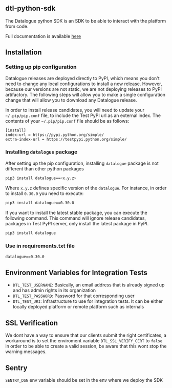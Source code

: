 dtl-python-sdk
--------------

The Datalogue python SDK is an SDK to be able to interact with the platform from
code.

Full documentation is available [here](https://dtl-python-sdk.netlify.com)

## Installation

### Setting up pip configuration

Datalogue releases are deployed directly to PyPI, which means you don't need to change any local configurations to install a new release. However, because our versions are not static, we are not deploying releases to PyPI artifactory. The following steps will allow you to make a single configuration change that will allow you to download any Datalogue release.

In order to install release candidates, you will need to update your `~/.pip/pip.conf` file, to include the Test PyPI url as an external index. The contents of your `~/.pip/pip.conf` file should be as follows:

```
[install]
index-url = https://pypi.python.org/simple/
extra-index-url = https://testpypi.python.org/simple/
```

### Installing `datalogue` package

After setting up the pip configuration, installing `datalogue` package is not different than other python packages

```bash
pip3 install datalogue==<x.y.z>
```

Where `x.y.z` defines specific version of the `datalogue`. For instance, in order to install `0.30.0` you need to execute:

```bash
pip3 install datalogue==0.30.0
```

If you want to install the latest stable package, you can execute the following command. This command will ignore release candidates, packages in Test PyPI server, only install the latest package in PyPI.

```bash
pip3 install datalogue
```

### Use in requirements.txt file

```txt
datalogue==0.30.0
```

## Environment Variables for Integration Tests
* `DTL_TEST_USERNAME`: Basically, an email address that is already signed up and has admin rights in its organization
* `DTL_TEST_PASSWORD`: Password for that corresponding user
* `DTL_TEST_URI`: Infrastructure to use for integration tests. It can be either locally deployed platform or remote platform such as internals

## SSL Verification

We dont have a way to ensure that our clients submit the right certificates, a workaround is to set the enviroment variable `DTL_SSL_VERIFY_CERT` to `false` in order to be able to create a valid session, be aware that this wont stop the warning messages.

## Sentry

`SENTRY_DSN` env variable should be set in the env where we deploy the SDK